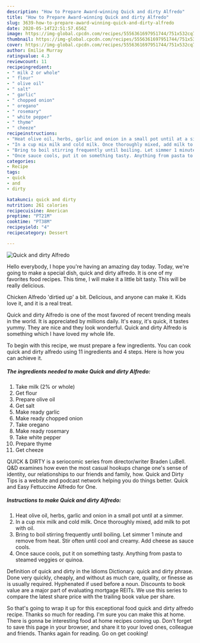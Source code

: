 ```yaml
---
description: "How to Prepare Award-winning Quick and dirty Alfredo"
title: "How to Prepare Award-winning Quick and dirty Alfredo"
slug: 3639-how-to-prepare-award-winning-quick-and-dirty-alfredo
date: 2020-05-14T22:51:57.656Z
image: https://img-global.cpcdn.com/recipes/5556361697951744/751x532cq70/quick-and-dirty-alfredo-recipe-main-photo.jpg
thumbnail: https://img-global.cpcdn.com/recipes/5556361697951744/751x532cq70/quick-and-dirty-alfredo-recipe-main-photo.jpg
cover: https://img-global.cpcdn.com/recipes/5556361697951744/751x532cq70/quick-and-dirty-alfredo-recipe-main-photo.jpg
author: Emilie Murray
ratingvalue: 4.3
reviewcount: 11
recipeingredient:
- " milk 2 or whole"
- " flour"
- " olive oil"
- " salt"
- " garlic"
- " chopped onion"
- " oregano"
- " rosemary"
- " white pepper"
- " thyme"
- " cheeze"
recipeinstructions:
- "Heat olive oil, herbs, garlic and onion in a small pot until at a simmer."
- "In a cup mix milk and cold milk. Once thoroughly mixed, add milk to pot with oil."
- "Bring to boil stirring frequently until boiling. Let simmer 1 minute and remove from heat. Stir often until cool and creamy. Add cheese as sauce cools."
- "Once sauce cools, put it on something tasty. Anything from pasta to steamed veggies or quinoa."
categories:
- Recipe
tags:
- quick
- and
- dirty

katakunci: quick and dirty 
nutrition: 261 calories
recipecuisine: American
preptime: "PT21M"
cooktime: "PT38M"
recipeyield: "4"
recipecategory: Dessert

---
```



![Quick and dirty Alfredo](https://img-global.cpcdn.com/recipes/5556361697951744/751x532cq70/quick-and-dirty-alfredo-recipe-main-photo.jpg)

Hello everybody, I hope you're having an amazing day today. Today, we're going to make a special dish, quick and dirty alfredo. It is one of my favorites food recipes. This time, I will make it a little bit tasty. This will be really delicious.

Chicken Alfredo &#39;dirtied up&#39; a bit. Delicious, and anyone can make it. Kids love it, and it is a real treat.

Quick and dirty Alfredo is one of the most favored of recent trending meals in the world. It is appreciated by millions daily. It's easy, it's quick, it tastes yummy. They are nice and they look wonderful. Quick and dirty Alfredo is something which I have loved my whole life.


To begin with this recipe, we must prepare a few ingredients. You can cook quick and dirty alfredo using 11 ingredients and 4 steps. Here is how you can achieve it.

<!--inarticleads1-->

##### The ingredients needed to make Quick and dirty Alfredo:

1. Take  milk (2% or whole)
1. Get  flour
1. Prepare  olive oil
1. Get  salt
1. Make ready  garlic
1. Make ready  chopped onion
1. Take  oregano
1. Make ready  rosemary
1. Take  white pepper
1. Prepare  thyme
1. Get  cheeze


QUICK &amp; DIRTY is a seriocomic series from director/writer Braden LuBell. Q&amp;D examines how even the most casual hookups change one&#39;s sense of identity, our relationships to our friends and family, how. Quick and Dirty Tips is a website and podcast network helping you do things better. Quick and Easy Fettuccine Alfredo for One. 

<!--inarticleads2-->

##### Instructions to make Quick and dirty Alfredo:

1. Heat olive oil, herbs, garlic and onion in a small pot until at a simmer.
1. In a cup mix milk and cold milk. Once thoroughly mixed, add milk to pot with oil.
1. Bring to boil stirring frequently until boiling. Let simmer 1 minute and remove from heat. Stir often until cool and creamy. Add cheese as sauce cools.
1. Once sauce cools, put it on something tasty. Anything from pasta to steamed veggies or quinoa.


Definition of quick and dirty in the Idioms Dictionary. quick and dirty phrase. Done very quickly, cheaply, and without as much care, quality, or finesse as is usually required. Hyphenated if used before a noun. Discounts to book value are a major part of evaluating mortgage REITs. We use this series to compare the latest share price with the trailing book value per share. 

So that's going to wrap it up for this exceptional food quick and dirty alfredo recipe. Thanks so much for reading. I'm sure you can make this at home. There is gonna be interesting food at home recipes coming up. Don't forget to save this page in your browser, and share it to your loved ones, colleague and friends. Thanks again for reading. Go on get cooking!
